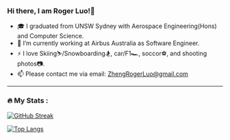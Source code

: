 ### Hi there, I am Roger Luo!👋

- 🎓 I graduated from UNSW Sydney with Aerospace Engineering(Hons) and Computer Science.
- 💼 I’m currently working at Airbus Australia as Software Engineer.
- ⚡ I love Skiing⛷️/Snowboarding🏂, car/F1🏎️, soccor⚽, and shooting photos📷.
- 📫 Please contact me via email: ZhengRogerLuo@gmail.com


---
### :fire: My Stats :
[![GitHub Streak](http://github-readme-streak-stats.herokuapp.com?user=Rlogarisation&mode=weekly)](https://git.io/streak-stats)

[![Top Langs](https://github-readme-stats.vercel.app/api/top-langs/?username=Rlogarisation&layout=compact)](https://github.com/anuraghazra/github-readme-stats)

